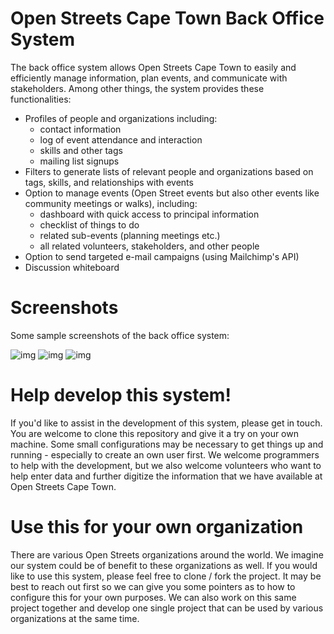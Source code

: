 # Open Streets Cape Town Back Office System

The back office system allows Open Streets Cape Town to easily and efficiently manage information, plan events, and communicate with stakeholders. Among other things, the system provides these functionalities:

- Profiles of people and organizations including:
  - contact information
  - log of event attendance and interaction
  - skills and other tags
  - mailing list signups
- Filters to generate lists of relevant people and organizations based on tags, skills, and relationships with events
- Option to manage events (Open Street events but also other events like community meetings or walks), including:
  - dashboard with quick access to principal information
  - checklist of things to do
  - related sub-events (planning meetings etc.)
  - all related volunteers, stakeholders, and other people
- Option to send targeted e-mail campaigns (using Mailchimp's API)
- Discussion whiteboard

# Screenshots

Some sample screenshots of the back office system:

![img](http://friends.openstreets.co.za/img/screenshots/planning.png "Planning")
![img](http://friends.openstreets.co.za/img/screenshots/quickadd.png "Quick add several people at once")
![img](http://friends.openstreets.co.za/img/screenshots/filters.png "Filtering users in the system")

# Help develop this system!

If you'd like to assist in the development of this system, please get in touch. You are welcome to clone this repository and give it a try on your own machine. Some small configurations may be necessary to get things up and running - especially to create an own user first. We welcome programmers to help with the development, but we also welcome volunteers who want to help enter data and further digitize the information that we have available at Open Streets Cape Town.

# Use this for your own organization

There are various Open Streets organizations around the world. We imagine our system could be of benefit to these organizations as well. If you would like to use this system, please feel free to clone / fork the project. It may be best to reach out first so we can give you some pointers as to how to configure this for your own purposes. We can also work on this same project together and develop one single project that can be used by various organizations at the same time. 
